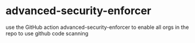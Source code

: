 # advanced-security-enforcer
use the GitHub action advanced-security-enforcer to enable all orgs in the repo to use github code scanning 
